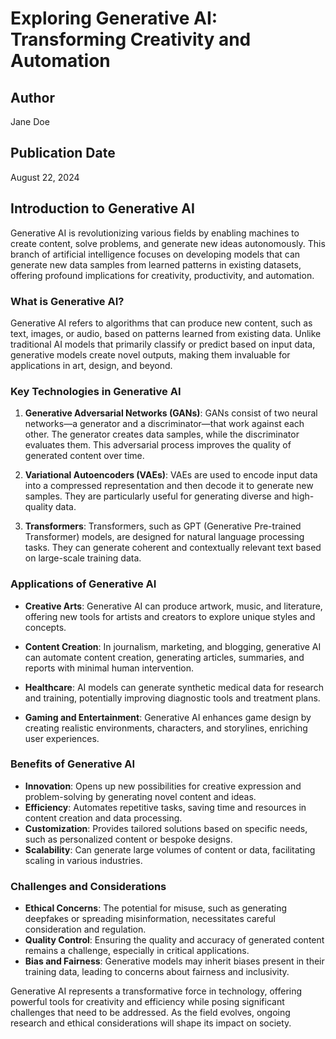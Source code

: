 # Exploring Generative AI: Transforming Creativity and Automation

## Author
Jane Doe

## Publication Date
August 22, 2024

## Introduction to Generative AI

Generative AI is revolutionizing various fields by enabling machines to create content, solve problems, and generate new ideas autonomously. This branch of artificial intelligence focuses on developing models that can generate new data samples from learned patterns in existing datasets, offering profound implications for creativity, productivity, and automation.

### What is Generative AI?

Generative AI refers to algorithms that can produce new content, such as text, images, or audio, based on patterns learned from existing data. Unlike traditional AI models that primarily classify or predict based on input data, generative models create novel outputs, making them invaluable for applications in art, design, and beyond.

### Key Technologies in Generative AI

1. **Generative Adversarial Networks (GANs)**: GANs consist of two neural networks—a generator and a discriminator—that work against each other. The generator creates data samples, while the discriminator evaluates them. This adversarial process improves the quality of generated content over time.

2. **Variational Autoencoders (VAEs)**: VAEs are used to encode input data into a compressed representation and then decode it to generate new samples. They are particularly useful for generating diverse and high-quality data.

3. **Transformers**: Transformers, such as GPT (Generative Pre-trained Transformer) models, are designed for natural language processing tasks. They can generate coherent and contextually relevant text based on large-scale training data.

### Applications of Generative AI

- **Creative Arts**: Generative AI can produce artwork, music, and literature, offering new tools for artists and creators to explore unique styles and concepts.

- **Content Creation**: In journalism, marketing, and blogging, generative AI can automate content creation, generating articles, summaries, and reports with minimal human intervention.

- **Healthcare**: AI models can generate synthetic medical data for research and training, potentially improving diagnostic tools and treatment plans.

- **Gaming and Entertainment**: Generative AI enhances game design by creating realistic environments, characters, and storylines, enriching user experiences.

### Benefits of Generative AI

- **Innovation**: Opens up new possibilities for creative expression and problem-solving by generating novel content and ideas.
- **Efficiency**: Automates repetitive tasks, saving time and resources in content creation and data processing.
- **Customization**: Provides tailored solutions based on specific needs, such as personalized content or bespoke designs.
- **Scalability**: Can generate large volumes of content or data, facilitating scaling in various industries.

### Challenges and Considerations

- **Ethical Concerns**: The potential for misuse, such as generating deepfakes or spreading misinformation, necessitates careful consideration and regulation.
- **Quality Control**: Ensuring the quality and accuracy of generated content remains a challenge, especially in critical applications.
- **Bias and Fairness**: Generative models may inherit biases present in their training data, leading to concerns about fairness and inclusivity.

Generative AI represents a transformative force in technology, offering powerful tools for creativity and efficiency while posing significant challenges that need to be addressed. As the field evolves, ongoing research and ethical considerations will shape its impact on society.
